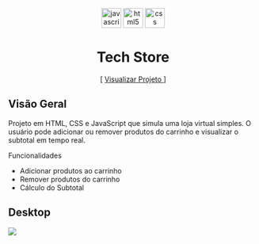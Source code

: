 <div align='center'>

<div align="center">
  <img src="https://img.shields.io/badge/JavaScript-F7DF1E?logo=javascript&logoColor=black&style=for-the-badge" height="40" alt="javascript logo"  />
  <img src="https://img.shields.io/badge/HTML5-E34F26?logo=html5&logoColor=white&style=for-the-badge" height="40" alt="html5 logo"  />
  <img src="https://img.shields.io/badge/CSS-1572B6?logo=css&logoColor=white&style=for-the-badge" height="40" alt="css logo"  />
</div>

###
  
  # Tech Store
[ [Visualizar Projeto ](https://br-techstore-project.vercel.app/) ]

</div>

## Visão Geral
Projeto em HTML, CSS e JavaScript que simula uma loja virtual simples. O usuário pode adicionar ou remover produtos do carrinho e visualizar o subtotal em tempo real.

Funcionalidades
- Adicionar produtos ao carrinho
- Remover produtos do carrinho
- Cálculo do Subtotal

## Desktop
![](imgs/techstore-inicio2.png)
